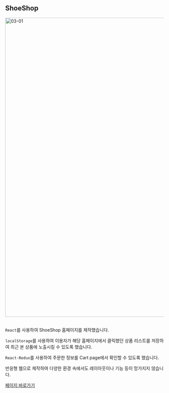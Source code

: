 ## ShoeShop

<img width="951" alt="03-01" src="https://github.com/YeomCE/PORTFOLIO/assets/121536742/edd81167-e4b6-4eb9-890f-c378b680ea32">
<br/>
<br/>

`React`를 사용하여 ShoeShop 홈페이지를 제작했습니다.

`localStorage`를 사용하여 이용자가 해당 홈페이지에서 클릭했던 상품 리스트를 저장하여 최근 본 상품에 노출시킬 수 있도록 했습니다.

`React-Redux`를 사용하여 주문한 정보를 Cart page에서 확인할 수 있도록 했습니다.

반응형 웹으로 제작하여 다양한 환경 속에서도 레이아웃이나 기능 등이 망가지지 않습니다.


<a href='https://yce-shopping-mall.netlify.app'>페이지 바로가기</a>
